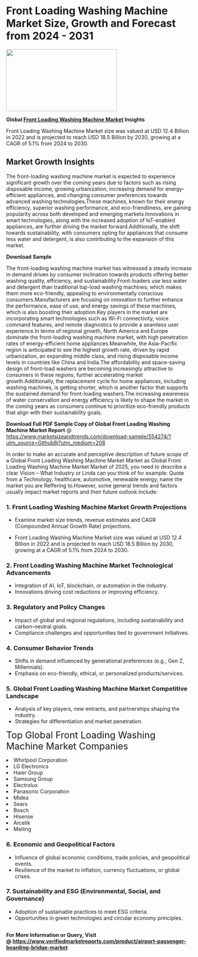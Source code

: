 <H1>Front Loading Washing Machine Market Size, Growth and Forecast from 2024 - 2031</H1><img class="aligncenter size-medium wp-image-584254" src="https://thirdeyenews.in/wp-content/uploads/2024/09/Global-Market-Research-300x168.jpeg" alt="" width="300" height="168" /><p><strong>Global&nbsp;<a href="https://www.marketsizeandtrends.com/download-sample/554274/?utm_source=Github8j?utm_medium=208">Front Loading Washing Machine Market</a> Insights</strong></p><p>Front Loading Washing Machine Market size was valued at USD 12.4 Billion in 2022 and is projected to reach USD 18.5 Billion by 2030, growing at a CAGR of 5.1% from 2024 to 2030.</p><p><h2>Market Growth Insights</h2> <p>The front-loading washing machine market is expected to experience significant growth over the coming years due to factors such as rising disposable income, growing urbanization, increasing demand for energy-efficient appliances, and changing consumer preferences towards advanced washing technologies.These machines, known for their energy efficiency, superior washing performance, and eco-friendliness, are gaining popularity across both developed and emerging markets.Innovations in smart technologies, along with the increased adoption of IoT-enabled appliances, are further driving the market forward.Additionally, the shift towards sustainability, with consumers opting for appliances that consume less water and detergent, is also contributing to the expansion of this market.</p> <p><strong>Download Sample</strong></p> <p>The front-loading washing machine market has witnessed a steady increase in demand driven by consumer inclination towards products offering better washing quality, efficiency, and sustainability.Front-loaders use less water and detergent than traditional top-load washing machines, which makes them more eco-friendly, appealing to environmentally conscious consumers.Manufacturers are focusing on innovation to further enhance the performance, ease of use, and energy savings of these machines, which is also boosting their adoption.Key players in the market are incorporating smart technologies such as Wi-Fi connectivity, voice command features, and remote diagnostics to provide a seamless user experience.In terms of regional growth, North America and Europe dominate the front-loading washing machine market, with high penetration rates of energy-efficient home appliances.Meanwhile, the Asia-Pacific region is anticipated to see the highest growth rate, driven by rapid urbanization, an expanding middle class, and rising disposable income levels in countries like China and India.The affordability and space-saving design of front-load washers are becoming increasingly attractive to consumers in these regions, further accelerating market growth.Additionally, the replacement cycle for home appliances, including washing machines, is getting shorter, which is another factor that supports the sustained demand for front-loading washers.The increasing awareness of water conservation and energy efficiency is likely to shape the market in the coming years as consumers continue to prioritize eco-friendly products that align with their sustainability goals.</p> <p><span class=""><strong>Download Full PDF Sample Copy of Global Front Loading Washing Machine Market Report</strong> @ <a href="https://www.marketsizeandtrends.com/download-sample/554274/?utm_source=Github8j?utm_medium=208" target="_blank">https://www.marketsizeandtrends.com/download-sample/554274/?utm_source=Github8j?utm_medium=208</a></span></p><p>In order to make an accurate and perceptive description of future scope of a Global&nbsp;Front Loading Washing Machine Market Market as Global&nbsp;Front Loading Washing Machine Market Market of 2025, you need to describe a clear Vision &ndash; What Industry or Linda can you think of for example: Quote from a Technology, healthcare, automotive, renewable energy, name the market you are Reffering to.However, some general trends and factors usually impact market reports and their future outlook include:</p><h3>1.&nbsp;<strong>Front Loading Washing Machine Market Growth Projections</strong></h3><ul><li>Examine market size trends, revenue estimates and CAGR (Compounded Annual Growth Rate) projections.</li><li><p>Front Loading Washing Machine Market size was valued at USD 12.4 Billion in 2022 and is projected to reach USD 18.5 Billion by 2030, growing at a CAGR of 5.1% from 2024 to 2030.</p></li></ul><h3>2.&nbsp;<strong>Front Loading Washing Machine Market Technological Advancements</strong></h3><ul><li>Integration of AI, IoT, blockchain, or automation in the industry.</li><li>Innovations driving cost reductions or improving efficiency.</li></ul><h3>3.&nbsp;<strong>Regulatory and Policy Changes</strong></h3><ul><li>Impact of global and regional regulations, including sustainability and carbon-neutral goals.</li><li>Compliance challenges and opportunities tied to government initiatives.</li></ul><h3>4.&nbsp;<strong>Consumer Behavior Trends</strong></h3><ul><li>Shifts in demand influenced by generational preferences (e.g., Gen Z, Millennials).</li><li>Emphasis on eco-friendly, ethical, or personalized products/services.</li></ul><h3>5.&nbsp;<strong>Global Front Loading Washing Machine Market Competitive Landscape</strong></h3><ul><li>Analysis of key players, new entrants, and partnerships shaping the industry.</li><li>Strategies for differentiation and market penetration.</li></ul><p data-pm-slice="1 1 []"><span style="color: inherit; font-family: inherit; font-size: 25px;">Top Global Front Loading Washing Machine Market Companies</span></p><div class="" data-test-id=""><p><li>Whirlpool Corporation</li><li> LG Electronics</li><li> Haier Group</li><li> Samsung Group</li><li> Electrolux</li><li> Panasonic Corporation</li><li> Midea</li><li> Sears</li><li> Bosch</li><li> Hisense</li><li> Arcelik</li><li> Meiling</li></p></div><h3>6.&nbsp;<strong>Economic and Geopolitical Factors</strong></h3><ul><li>Influence of global economic conditions, trade policies, and geopolitical events.</li><li>Resilience of the market to inflation, currency fluctuations, or global crises.</li></ul><h3>7.&nbsp;<strong>Sustainability and ESG (Environmental, Social, and Governance)</strong></h3><ul><li>Adoption of sustainable practices to meet ESG criteria.</li><li>Opportunities in green technologies and circular economy principles.</li></ul><h2><strong style="font-size: 14px;">For More Information or Query, Visit @&nbsp;</strong><a style="background-color: #ffffff; font-size: 14px;" href="https://www.marketsizeandtrends.com/report/front-loading-washing-machine-market/" target="_blank">https://www.verifiedmarketreports.com/product/airport-passenger-boarding-bridge-market</a></h2>